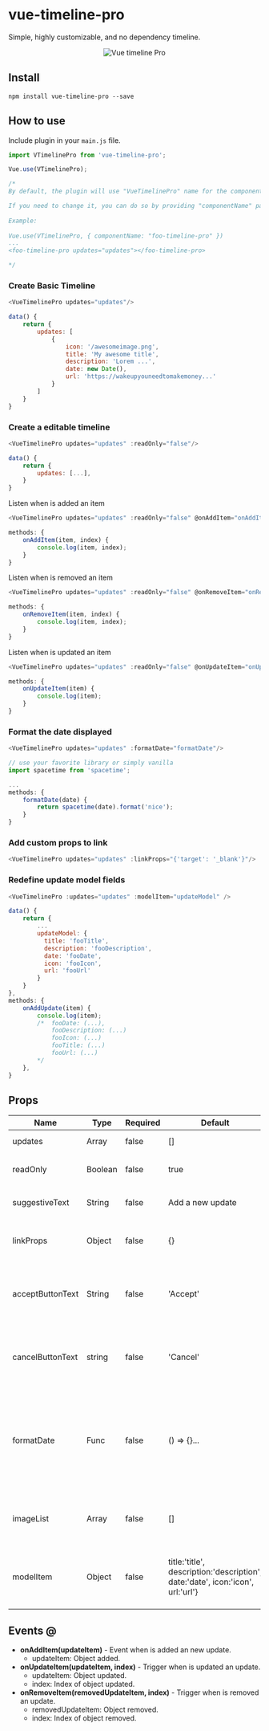 # vue-timeline-pro

Simple, highly customizable, and no dependency timeline.


<p align="center">
    <img src="https://media.giphy.com/media/VGDOql2Lb801LlmUDn/giphy.gif" alt="Vue timeline Pro">
</p>

## Install
```
npm install vue-timeline-pro --save
```

## How to use
Include plugin in your `main.js` file.

```js
import VTimelinePro from 'vue-timeline-pro';

Vue.use(VTimelinePro);

/*
By default, the plugin will use "VueTimelinePro" name for the component.

If you need to change it, you can do so by providing "componentName" param.
 
Example:
 
Vue.use(VTimelinePro, { componentName: "foo-timeline-pro" })
...
<foo-timeline-pro updates="updates"></foo-timeline-pro>

*/
```


### Create Basic Timeline

```js
<VueTimelinePro updates="updates"/>
```

```js
data() {
    return {
        updates: [
            {
                icon: '/awesomeimage.png',
                title: 'My awesome title',
                description: 'Lorem ...',
                date: new Date(),
                url: 'https://wakeupyouneedtomakemoney...'   
            }
        ]
    }
}
```


### Create a editable timeline

```js
<VueTimelinePro updates="updates" :readOnly="false"/>
```

```js
data() {
    return {
        updates: [...],
    }
}
```

Listen when is added an item

```js
<VueTimelinePro updates="updates" :readOnly="false" @onAddItem="onAddItem"/>
```
```js
methods: {
    onAddItem(item, index) {
        console.log(item, index);
    }
}
```

Listen when is removed an item

```js
<VueTimelinePro updates="updates" :readOnly="false" @onRemoveItem="onRemoveItem"/>
```
```js
methods: {
    onRemoveItem(item, index) {
        console.log(item, index);
    }
}
```

Listen when is updated an item

```js
<VueTimelinePro updates="updates" :readOnly="false" @onUpdateItem="onUpdateItem"/>
```
```js
methods: {
    onUpdateItem(item) {
        console.log(item);
    }
}
```

### Format the date displayed
```js
<VueTimelinePro updates="updates" :formatDate="formatDate"/>
```
```js
// use your favorite library or simply vanilla
import spacetime from 'spacetime';

...
methods: {
    formatDate(date) {
        return spacetime(date).format('nice');
    }
}
```

### Add custom props to link

```js
<VueTimelinePro updates="updates" :linkProps="{'target': '_blank'}"/>
```

### Redefine update model fields

```js
<VueTimelinePro :updates="updates" :modelItem="updateModel" />
```

```js
data() {
    return {
        ...
        updateModel: {
          title: 'fooTitle',
          description: 'fooDescription',
          date: 'fooDate',
          icon: 'fooIcon',
          url: 'fooUrl'
        }
    }
},
methods: {
    onAddUpdate(item) {
        console.log(item);
        /*  fooDate: (...),
            fooDescription: (...)
            fooIcon: (...)
            fooTitle: (...)
            fooUrl: (...)
        */
    },
}
```


## Props

| Name             | Type    | Required | Default                                                                                        | Description                                                                                |
|------------------|---------|----------|------------------------------------------------------------------------------------------------|--------------------------------------------------------------------------------------------|
| updates          | Array   | false    | []                                                                                             | List of updates.                                                                           |
| readOnly         | Boolean | false    | true                                                                                           | Is possible edit the list or not?                                                          |
| suggestiveText   | String  | false    | Add a new update                                                                               | Text used by first plus.                                                                   |
| linkProps        | Object  | false    | {}                                                                                             | Props assigned to link to each update.                                                     |
| acceptButtonText | String  | false    | 'Accept'                                                                                       | Text for accept button when is edited the update.                                          |
| cancelButtonText | string  | false    | 'Cancel'                                                                                       | Text for cancel button when is edited the update.                                          |
| formatDate       | Func    | false    | () => {}...                                                                                    | Function used to format a date object. Default format en-US, example: *December 05, 2019.* |
| imageList        | Array   | false    | []                                                                                             | List of image urls, used to represent an update.                                           |
| modelItem        | Object  | false    | title:'title', description:'description', date:'date', icon:'icon', url:'url'} | Update model, will be used to map values of each update.                                                   |


## Events @

- **onAddItem(updateItem)** - Event when is added an new update.
  - updateItem: Object added.
- **onUpdateItem(updateItem, index)** - Trigger when is updated an update.
  - updateItem: Object updated.
  - index: Index of object updated.
- **onRemoveItem(removedUpdateItem, index)** - Trigger when is removed an update.
  - removedUpdateItem: Object removed.
  - index: Index of object removed.
